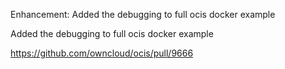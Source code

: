 Enhancement: Added the debugging to full ocis docker example

Added the debugging to full ocis docker example

https://github.com/owncloud/ocis/pull/9666
